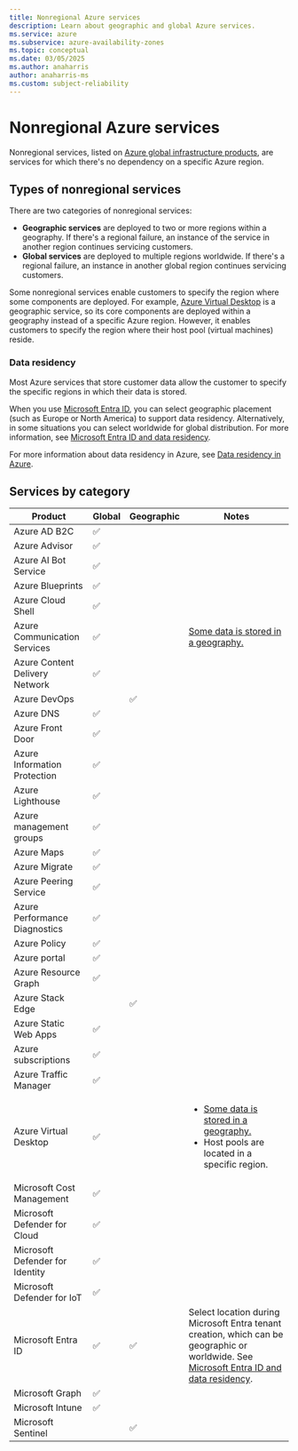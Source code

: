 ```yaml
---
title: Nonregional Azure services
description: Learn about geographic and global Azure services.
ms.service: azure
ms.subservice: azure-availability-zones
ms.topic: conceptual
ms.date: 03/05/2025
ms.author: anaharris
author: anaharris-ms
ms.custom: subject-reliability
---
```


# Nonregional Azure services

Nonregional services, listed on [Azure global infrastructure products](https://azure.microsoft.com/global-infrastructure/services/?products=all), are services for which there's no dependency on a specific Azure region.

## Types of nonregional services

There are two categories of nonregional services:

- **Geographic services** are deployed to two or more regions within a geography. If there's a regional failure, an instance of the service in another region continues servicing customers.
- **Global services** are deployed to multiple regions worldwide. If there's a regional failure, an instance in another global region continues servicing customers.

Some nonregional services enable customers to specify the region where some components are deployed. For example, [Azure Virtual Desktop](https://azure.microsoft.com/services/virtual-desktop/) is a geographic service, so its core components are deployed within a geography instead of a specific Azure region. However, it enables customers to specify the region where their host pool (virtual machines) reside.

### Data residency

Most Azure services that store customer data allow the customer to specify the specific regions in which their data is stored.

When you use [Microsoft Entra ID](https://www.microsoft.com/security/business/identity-access/microsoft-entra-id), you can select geographic placement (such as Europe or North America) to support data residency. Alternatively, in some situations you can select worldwide for global distribution. For more information, see [Microsoft Entra ID and data residency](/entra/fundamentals/data-residency).

For more information about data residency in Azure, see [Data residency in Azure](https://azure.microsoft.com/global-infrastructure/data-residency/).

## Services by category

| Product | Global | Geographic | Notes |
| --- | --- | --- | --- |
| Azure AD B2C | &#x2705; | | |
| Azure Advisor | &#x2705; | | |
| Azure AI Bot Service | &#x2705; | | |
| Azure Blueprints | &#x2705; | | |
| Azure Cloud Shell | &#x2705; | | |
| Azure Communication Services | &#x2705; | | [Some data is stored in a geography.](../communication-services/concepts/privacy.md) |
| Azure Content Delivery Network | &#x2705; | | |
| Azure DevOps | | &#x2705; | |
| Azure DNS | &#x2705; | | |
| Azure Front Door | &#x2705; | | |
| Azure Information Protection | &#x2705; | | |
| Azure Lighthouse | &#x2705; | | |
| Azure management groups | &#x2705; | | |
| Azure Maps | &#x2705; | | |
| Azure Migrate | &#x2705; | | |
| Azure Peering Service | &#x2705; | | |
| Azure Performance Diagnostics | &#x2705; | | |
| Azure Policy | &#x2705; | | |
| Azure portal | &#x2705; | | |
| Azure Resource Graph | &#x2705; | | |
| Azure Stack Edge | |  &#x2705; | |
| Azure Static Web Apps | &#x2705; | | |
| Azure subscriptions | &#x2705; | | |
| Azure Traffic Manager | &#x2705; | | |
| Azure Virtual Desktop | &#x2705; | | <ul><li>[Some data is stored in a geography.](/azure/virtual-desktop/data-locations)</li><li>Host pools are located in a specific region.</li></ul> |
| Microsoft Cost Management | &#x2705; | | |
| Microsoft Defender for Cloud | &#x2705; | | |
| Microsoft Defender for Identity | &#x2705; | | |
| Microsoft Defender for IoT | &#x2705; | | |
| Microsoft Entra ID |  &#x2705; |  &#x2705; | Select location during Microsoft Entra tenant creation, which can be geographic or worldwide. See [Microsoft Entra ID and data residency](/entra/fundamentals/data-residency). |
| Microsoft Graph | &#x2705; | | |
| Microsoft Intune | &#x2705; | | |
| Microsoft Sentinel | |  &#x2705; | |
